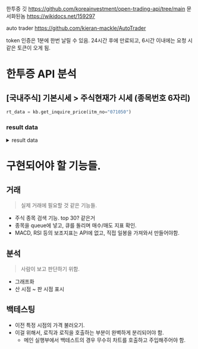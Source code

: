 
한투증 깃
https://github.com/koreainvestment/open-trading-api/tree/main
문서화된놈
https://wikidocs.net/159297

auto trader
https://github.com/kieran-mackle/AutoTrader

token 인증은 1분에 한번 날릴 수 있음.
24시간 후에 만료되고, 6시간 이내에는 요청 시 같은 토큰이 오게 됨.

# 한투증 API 분석
##  [국내주식] 기본시세 > 주식현재가 시세 (종목번호 6자리)
```python
rt_data = kb.get_inquire_price(itm_no="071050")
```

### result data
<details>
<summary> result data </summary>
- stck_shrn_iscd: 주식 단축 종목코드 (예: "071050")
- rprs_mrkt_kor_name: 대표 시장 한글명 (예: "KOSDAQ", "KOSPI")
- bstp_kor_isnm: 업종명 (예: "소프트웨어")
- iscd_stat_cls_code: 종목 상태 구분 코드 (00:정상, 55:정지, 58:정리매매 등)

#### 가격 정보 (핵심)
- stck_prpr: 주식 현재가 (현재 체결된 가격)
- prdy_vrss: 전일 대비 등락 (어제 종가 대비 얼마나 올랐거나 내렸는지, 예: "-500")
- prdy_vrss_sign: 전일 대비 부호 (1:상한, 2:상승, 3:보합, 4:하한, 5:하락)
- prdy_ctrt: 전일 대비율 (어제 종가 대비 등락률, 예: "-3.21")
- stck_oprc: 시가 (오늘 장 시작 가격)
- stck_hgpr: 고가 (오늘 장 중 가장 높았던 가격)
- stck_lwpr: 저가 (오늘 장 중 가장 낮았던 가격)
- stck_mxpr: 상한가 (오늘 오를 수 있는 최대 가격)
- stck_llam: 하한가 (오늘 내릴 수 있는 최대 가격)
- stck_sdpr: 기준가 (오늘의 상한가/하한가를 계산하는 기준 가격, 보통 어제 종가)
- wghn_avrg_stck_prc: 가중 평균 주가 (거래량을 고려한 평균 체결 가격)

#### 거래량/거래대금 정보
- acml_vol: 누적 거래량 (오늘 하루 동안 거래된 총 주식 수)
- acml_tr_pbmn: 누적 거래 대금 (오늘 하루 동안 거래된 총 금액)
- prdy_vrss_vol_rate: 전일 대비 거래량 비율 (어제 같은 시간까지의 거래량 대비 오늘 거래량 비율)

#### 투자자 정보
- frgn_hldn_qty: 외국인 보유 수량 (외국인이 보유한 총 주식 수)
- hts_frgn_ehrt: HTS 외국인 소진율 (외국인이 취득 가능한 최대 주식 수 대비 현재 보유 비율)
- frgn_ntby_qty: 외국인 순매수 수량 (오늘 외국인의 (매수 수량 - 매도 수량))
- pgtr_ntby_qty: 프로그램 순매수 수량 (프로그램 매매의 순매수 수량)

#### 재무/가치 지표
- hts_avls: 시가총액 (단위: 억)
- lstn_stcn: 상장 주식 수
- cpfn: 자본금 (단위: 원)
- stck_fcam: 주식 액면가
- per: PER (주가수익비율) (시가총액 / 당기순이익)
- pbr: PBR (주가순자산비율) (시가총액 / 자본총계)
- eps: EPS (주당순이익) (당기순이익 / 주식 수)
- bps: BPS (주당순자산) (자본총계 / 주식 수)
- vol_tnrt: 거래량 회전율
- stac_month: 결산 월 (회계연도가 끝나는 달)

#### *기간별 가격 정보
- d250_hgpr: 250일 최고가
- d250_hgpr_date: 250일 최고가 달성일
- d250_lwpr: 250일 최저가
- d250_lwpr_date: 250일 최저가 달성일
- w52_hgpr: 52주(1년) 최고가
- w52_hgpr_date: 52주 최고가 달성일
- w52_lwpr: 52주(1년) 최저가
- w52_lwpr_date: 52주 최저가 달성일
- stck_dryy_hgpr: 연중 최고가
- stck_dryy_lwpr: 연중 최저가

#### 시장 조치 및 상태 정보
- mrkt_warn_cls_code: 시장 경고 구분 코드 (00:없음, 01:투자주의, 02:투자경고, 03:투자위험)
- invt_caful_yn: 투자주의 환기 종목 여부 (Y/N)
- mang_issu_cls_code: 관리종목 구분 코드
- ssts_yn: 매매정지 여부 (Y/N)
- sltr_yn: 정리매매 종목 여부 (Y/N)
- short_over_yn: 공매도 과열 종목 여부 (Y/N)
- vi_cls_code: VI(변동성 완화장치) 발동 구분 코드
- crdt_able_yn: 신용 거래 가능 여부 (Y/N)
- marg_rate: 증거금률 (신용거래 시 필요한 현금 비율)
</details>


# 구현되어야 할 기능들.
## 거래
> 실제 거래에 필요할 것 같은 기능들.
- 주식 종목 검색 기능. top 30? 같은거
- 종목을 queue에 넣고, 큐를 돌리며 매수/매도 지표 확인.
- MACD, RSI 등의 보조지표는 API에 없고, 직접 일봉을 가져와서 만들어야함.


## 분석
> 사람이 보고 판단하기 위함.
- 그래프화
- 산 시점 ~ 판 시점 표시


## 백테스팅
- 이전 특정 시점의 가격 불러오기.
- 이걸 위해서, 로직과 로직을 호출하는 부분이 완벽하게 분리되어야 함.
    - 메인 실행부에서 백테스트의 경우 무수히 차트를 호출하고 주입해주어야 함.